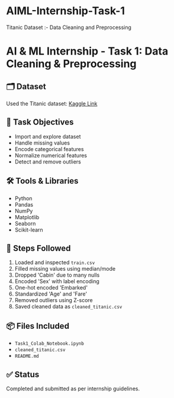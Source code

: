 # AIML-Internship-Task-1
Titanic Dataset :-  Data Cleaning and Preprocessing

# AI & ML Internship - Task 1: Data Cleaning & Preprocessing

## 🗂️ Dataset
Used the Titanic dataset: [Kaggle Link](https://www.kaggle.com/datasets/yasserh/titanic-dataset)

## 🧹 Task Objectives
- Import and explore dataset
- Handle missing values
- Encode categorical features
- Normalize numerical features
- Detect and remove outliers

## 🛠 Tools & Libraries
- Python
- Pandas
- NumPy
- Matplotlib
- Seaborn
- Scikit-learn

## 📝 Steps Followed
1. Loaded and inspected `train.csv`
2. Filled missing values using median/mode
3. Dropped 'Cabin' due to many nulls
4. Encoded 'Sex' with label encoding
5. One-hot encoded 'Embarked'
6. Standardized 'Age' and 'Fare'
7. Removed outliers using Z-score
8. Saved cleaned data as `cleaned_titanic.csv`

## 📦 Files Included
- `Task1_Colab_Notebook.ipynb`
- `cleaned_titanic.csv`
- `README.md`

## ✅ Status
Completed and submitted as per internship guidelines.
